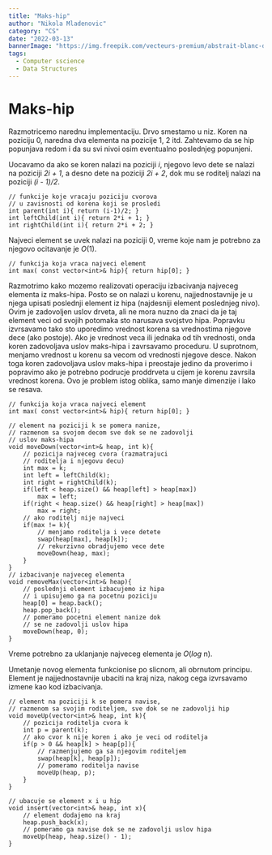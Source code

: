 ```yaml
---
title: "Maks-hip"
author: "Nikola Mladenovic"
category: "CS"
date: "2022-03-13"
bannerImage: "https://img.freepik.com/vecteurs-premium/abstrait-blanc-dans-style-papier-3d_23-2148390818.jpg?w=2000"
tags:
  - Computer sscience
  - Data Structures
---
```


# Maks-hip

Razmotricemo narednu implementaciju. Drvo smestamo u niz. Koren na poziciju 0, naredna dva elementa na pozicije 1, 2 itd. Zahtevamo da se hip popunjava redom i da su svi nivoi osim eventualno poslednjeg popunjeni.

Uocavamo da ako se koren nalazi na poziciji _i_, njegovo levo dete se nalazi na poziciji _2i + 1_, a desno dete na poziciji _2i + 2_, dok mu se roditelj nalazi na poziciji _(i - 1)/2_.

```other
// funkcije koje vracaju poziciju cvorova
// u zavisnosti od korena koji se prosledi
int parent(int i){ return (i-1)/2; }
int leftChild(int i){ return 2*i + 1; }
int rightChild(int i){ return 2*i + 2; }
```

Najveci element se uvek nalazi na poziciji 0, vreme koje nam je potrebno za njegovo ocitavanje je _O_(1).

```other
// funkcija koja vraca najveci element
int max( const vector<int>& hip){ return hip[0]; }
```

Razmotrimo kako mozemo realizovati operaciju izbacivanja najveceg elementa iz maks-hipa. Posto se on nalazi u korenu, najjednostavnije je u njega upisati poslednji element iz hipa (najdesniji element poslednjeg nivo). Ovim je zadovoljen uslov drveta, ali ne mora nuzno da znaci da je taj element veci od svojih potomaka sto narusava svojstvo hipa. Popravku izvrsavamo tako sto uporedimo vrednost korena sa vrednostima njegove dece (ako postoje). Ako je vrednost veca ili jednaka od tih vrednosti, onda koren zadovoljava uslov maks-hipa i zavrsavamo proceduru. U suprotnom, menjamo vrednost u korenu sa vecom od vrednosti njegove desce. Nakon toga koren zadovoljava uslov maks-hipa i preostaje jedino da proverimo i popravimo ako je potrebno podrucje proddrveta u cijem je korenu zavrsila vrednost korena. Ovo je problem istog oblika, samo manje dimenzije i lako se resava.

```other
// funkcija koja vraca najveci element
int max( const vector<int>& hip){ return hip[0]; }

// element na poziciji k se pomera nanize,
// razmenom sa svojom decom sve dok se ne zadovolji
// uslov maks-hipa
void moveDown(vector<int>& heap, int k){
    // pozicija najveceg cvora (razmatrajuci
    // roditelja i njegovu decu)
    int max = k;
    int left = leftChild(k);
    int right = rightChild(k);
    if(left < heap.size() && heap[left] > heap[max])
        max = left;
    if(right < heap.size() && heap[right] > heap[max])
        max = right;
    // ako roditelj nije najveci
    if(max != k){
        // menjamo roditelja i vece detete
        swap(heap[max], heap[k]);
        // rekurzivno obradjujemo vece dete
        moveDown(heap, max);
    }
}
// izbacivanje najveceg elementa
void removeMax(vector<int>& heap){
    // poslednji element izbacujemo iz hipa
    // i upisujemo ga na pocetnu poziciju
    heap[0] = heap.back();
    heap.pop_back();
    // pomeramo pocetni element nanize dok
    // se ne zadovolji uslov hipa
    moveDown(heap, 0);
}
```

Vreme potrebno za uklanjanje najveceg elementa je _O_(_log_ n).

Umetanje novog elementa funkcionise po slicnom, ali obrnutom principu. Element je najjednostavnije ubaciti na kraj niza, nakog cega izvrsavamo izmene kao kod izbacivanja.

```other
// element na poziciji k se pomera navise,
// razmenom sa svojim roditeljem, sve dok se ne zadovolji hip
void moveUp(vector<int>& heap, int k){
    // pozicija roditelja cvora k
    int p = parent(k);
    // ako cvor k nije koren i ako je veci od roditelja
    if(p > 0 && heap[k] > heap[p]){
        // razmenjujemo ga sa njegovim roditeljem
        swap(heap[k], heap[p]);
        // pomeramo roditelja navise
        moveUp(heap, p);
    }
}

// ubacuje se element x i u hip
void insert(vector<int>& heap, int x){
    // element dodajemo na kraj
    heap.push_back(x);
    // pomeramo ga navise dok se ne zadovolji uslov hipa
    moveUp(heap, heap.size() - 1);
}
```
